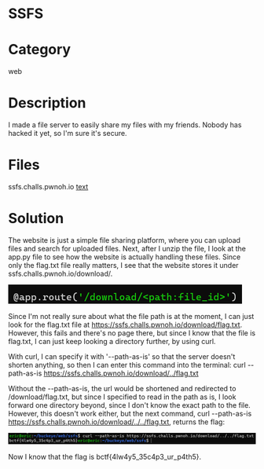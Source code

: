 # SSFS
# Category
web
# Description
I made a file server to easily share my files with my friends. Nobody has hacked it yet, so I'm sure it's secure.
# Files
ssfs.challs.pwnoh.io
[text](SSFS.zip)
# Solution
The website is just a simple file sharing platform, where you can upload files and search for uploaded files. Next, after I unzip the file, I look at the app.py file to see how the website is actually handling these files. Since only the flag.txt file really matters, I see that the website stores it under ssfs.challs.pwnoh.io/download/<file path>. 

![alt text](image-1.png)

Since I'm not really sure about what the file path is at the moment, I can just look for the flag.txt file at https://ssfs.challs.pwnoh.io/download/flag.txt. However, this fails and there's no page there, but since I know that the file is flag.txt, I can just keep looking a directory further, by using curl.

With curl, I can specify it with '--path-as-is' so that the server doesn't shorten anything, so then I can enter this command into the terminal: curl --path-as-is https://ssfs.challs.pwnoh.io/download/../flag.txt

Without the --path-as-is, the url would be shortened and redirected to /download/flag.txt, but since I specified to read in the path as is, I look forward one directory beyond, since I don't know the exact path to the file. However, this doesn't work either, but the next command, curl --path-as-is https://ssfs.challs.pwnoh.io/download/../../flag.txt, returns the flag:

![alt text](image.png)

Now I know that the flag is bctf{4lw4y5_35c4p3_ur_p4th5}.